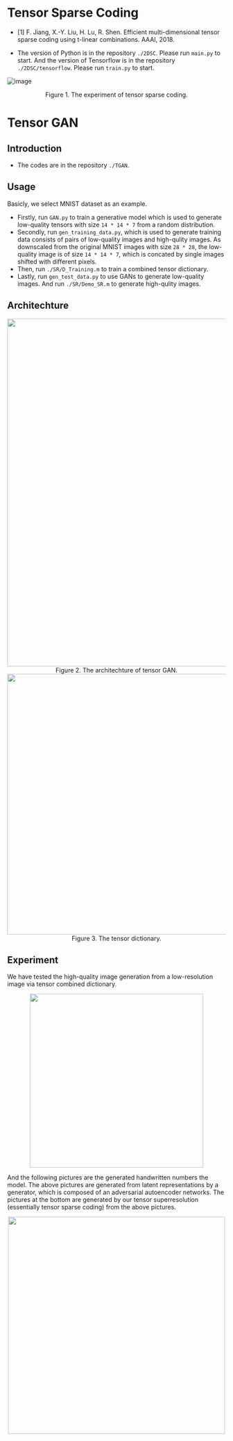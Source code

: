 # Tensor Sparse Coding

- [1] F. Jiang, X.-Y. Liu, H. Lu, R. Shen. Efficient multi-dimensional tensor sparse coding using t-linear combinations. AAAI, 2018.

- The version of Python is in the repository `./2DSC`. Please run `main.py` to start. And the version of Tensorflow is in the repository `./2DSC/tensorflow`. Please run `train.py` to start. 

![image](https://github.com/hust512/Tensor-GAN/blob/master/pics/balloon_sc_result.png)

<div align=center>Figure 1. The experiment of tensor sparse coding.</div>

# Tensor GAN

## Introduction
- The codes are in the repository `./TGAN`.

## Usage
Basicly, we select MNIST dataset as an example.
- Firstly, run `GAN.py` to train a generative model which is used to generate low-quality tensors with size `14 * 14 * 7` from a random distribution. 
- Secondly, run `gen_training_data.py`, which is used to generate training data consists of pairs of low-quality images and high-qulity images. As downscaled from the original MNIST images with size `28 * 28`, the low-quality image is of size `14 * 14 * 7`, which is concated by single images shifted with different pixels. 
- Then, run `./SR/D_Training.m` to train a combined tensor dictionary.
- Lastly, run `gen_test_data.py` to use GANs to generate low-quality images. And run `./SR/Demo_SR.m` to generate high-qulity images.

## Architechture
<div align=center><img width="800" src="https://github.com/hust512/Tensor-GAN/blob/master/pics/arch.jpg"/></div>

<div align=center>Figure 2. The architechture of tensor GAN.</div>

<div align=center><img width="600" src="https://github.com/hust512/Tensor-GAN/blob/master/pics/dict.png"/></div>
<div align=center> Figure 3. The tensor dictionary.</div>

## Experiment
We have tested the high-quality image generation from a low-resolution image via tensor combined dictionary.

<div align=center><img width="400" src="https://github.com/hust512/Tensor-GAN/blob/master/pics/balloons_sr_result.png"/></div>

And the following pictures are the generated handwritten numbers the model. The above pictures are generated from latent representations by a generator, which is composed of an adversarial autoencoder networks. The pictures at the bottom are generated by our tensor superresolution (essentially tensor sparse coding) from the above pictures.

<div align=center><img width="500" src="https://github.com/hust512/Tensor-GAN/blob/master/pics/mnist.png"/></div>
